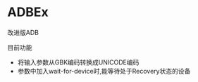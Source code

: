 ADBEx
=====

改进版ADB  

目前功能  

- 将输入参数从GBK编码转换成UNICODE编码
- 参数中加入wait-for-device时,能等待处于Recovery状态的设备
